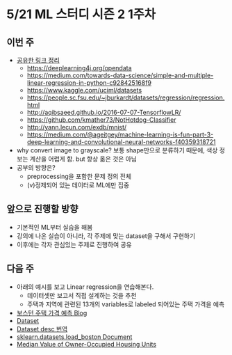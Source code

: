 # 5/21 ML 스터디 시즌 2 1주차

## 이번 주
- [공유한 링크 정리](https://www.one-tab.com/page/O2SNFVrgS120s3l8kTLZQQ)
	- https://deeplearning4j.org/opendata
	- https://medium.com/towards-data-science/simple-and-multiple-linear-regression-in-python-c928425168f9
	- https://www.kaggle.com/uciml/datasets
	- https://people.sc.fsu.edu/~jburkardt/datasets/regression/regression.html
	- http://aqibsaeed.github.io/2016-07-07-TensorflowLR/
	- https://github.com/kmather73/NotHotdog-Classifier
	- http://yann.lecun.com/exdb/mnist/
	- https://medium.com/@ageitgey/machine-learning-is-fun-part-3-deep-learning-and-convolutional-neural-networks-f40359318721
- why convert image to grayscale? 보통 shape만으로 분류하기 때문에, 색상 정보는 계산을 어렵게 함. but 항상 옮은 것은 아님
- 공부의 방향은? 
	- preprocessing을 포함한 문제 정의 전체
	- (v)정제되어 있는 데이터로 ML에만 집중

## 앞으로 진행할 방향
- 기본적인 ML부터 실습을 해봄 
- 강의에 나온 실습이 아니라, 각 주제에 맞는 dataset을 구해서 구현하기
- 이후에는 각자 관심있는 주제로 진행하여 공유

## 다음 주
- 아래의 예시를 보고 Linear regression을 연습해본다. 
	- 데이터셋만 보고서 직접 설계하는 것을 추천
	- 주택과 지역에 관련된 13개의 variables로 labeled 되어있는 주택 가격을 예측
- [보스턴 주택 가격 예측 Blog](https://medium.com/@ageitgey/machine-learning-is-fun-part-3-deep-learning-and-convolutional-neural-networks-f40359318721)
- [Dataset](https://archive.ics.uci.edu/ml/datasets/Housing)
- [Dataset desc 번역](https://datascienceschool.net/view-notebook/4b948c4d99c94213bf02bcff2ced88eb/)
- [sklearn.datasets.load_boston Document](http://scikit-learn.org/stable/modules/generated/sklearn.datasets.load_boston.html)
- [Median Value of Owner-Occupied Housing Units](https://www.census.gov/quickfacts/meta/long_HSG495215.htm)
